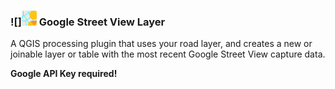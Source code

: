 ### ![]<img src="icon.png" style="width:24px;height:24px;"> Google Street View Layer

A QGIS processing plugin that uses your road layer, and creates a new or joinable layer or table with the most recent Google Street View capture data.  
  
**Google API Key required!**

